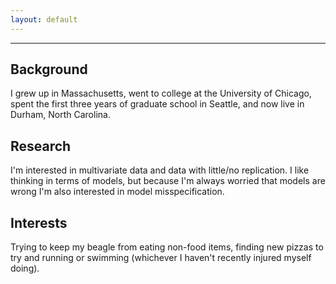 ```yaml
---
layout: default
---
```



-------

## Background

I grew up in Massachusetts, went to college at the University of Chicago, spent the first three years of graduate school in Seattle, and now live in Durham, North Carolina.

## Research

I'm interested in multivariate data and data with little/no replication. I like thinking in terms of models, but because I'm always worried that models are wrong I'm also interested in model misspecification.

## Interests

Trying to keep my beagle from eating non-food items,  finding new pizzas to try and running or swimming (whichever I haven't recently injured myself doing).
